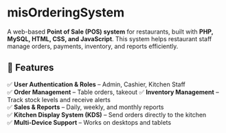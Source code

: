 # misOrderingSystem
A web-based **Point of Sale (POS) system** for restaurants, built with **PHP, MySQL, HTML, CSS, and JavaScript**. This system helps restaurant staff manage orders, payments, inventory, and reports efficiently.  

## **📌 Features**  
✅ **User Authentication & Roles** – Admin, Cashier, Kitchen Staff  
✅ **Order Management** – Table orders, takeout
✅ **Inventory Management** – Track stock levels and receive alerts  
✅ **Sales & Reports** – Daily, weekly, and monthly reports  
✅ **Kitchen Display System (KDS)** – Send orders directly to the kitchen  
✅ **Multi-Device Support** – Works on desktops and tablets

